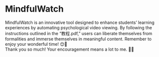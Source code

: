 # MindfulWatch
MindfulWatch is an innovative tool designed to enhance students’ learning experiences by automating psychological video viewing. By following the instructions outlined in the “教程.pdf,” users can liberate themselves from formalities and immerse themselves in meaningful content. Remember to enjoy your wonderful time! 😊🌟<br>Thank you so much! Your encouragement means a lot to me. 🌟✨
